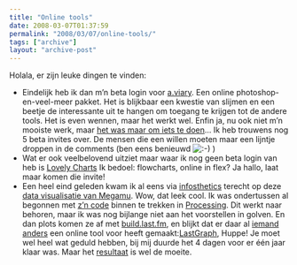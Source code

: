 ```yaml
---
title: "Online tools"
date: 2008-03-07T01:37:59
permalink: "2008/03/07/online-tools/"
tags: ["archive"]
layout: "archive-post"
---
```

Holala, er zijn leuke dingen te vinden:

* Eindelijk heb ik dan m’n beta login voor [a.viary](http://a.viary.com/ "http://a.viary.com"). Een online photoshop-en-veel-meer pakket. Het is blijkbaar een kwestie van slijmen en een beetje de interessante uit te hangen om toegang te krijgen tot de andere tools. Het is even wennen, maar het werkt wel. Enfin ja, nu ook niet m’n mooiste werk, maar [het was maar om iets te doen](http://a.viary.com/imagedetail?fguid=210d4054-3d20-102b-844c-0030488e168c "http://a.viary.com/imagedetail?fguid=210d4054-3d20-102b-844c-0030488e168c")… Ik heb trouwens nog 5 beta invites over. De mensen die een willen moeten maar een lijntje droppen in de comments (ben eens benieuwd ![:-)](http://www.donebysimon.be/blog/wp-includes/images/smilies/icon_smile.gif) )
* Wat er ook veelbelovend uitziet maar waar ik nog geen beta login van heb is [Lovely Charts](http://www.lovelycharts.com/ "http://www.lovelycharts.com/") Ik bedoel: flowcharts, online in flex? Ja hallo, laat maar komen die invite!
* Een heel eind geleden kwam ik al eens via [infosthetics](http://infosthetics.com/ "http://infosthetics.com/") terecht op deze [data visualisatie van Megamu](http://www.megamu.com/lastfm/ "http://www.megamu.com/lastfm/"). Wow, dat leek cool. Ik was ondertussen al begonnen met [z’n code](http://www.megamu.com/lastfm/eda/index.html "http://www.megamu.com/lastfm/eda/index.html") binnen te trekken in [Processing](http://www.processing.org/ "http://www.processing.org/"). Dit werkt naar behoren, maar ik was nog bijlange niet aan het voorstellen in golven. En dan plots komen ze af met [build.last.fm](http://build.last.fm/ "http://build.last.fm/"), en blijkt dat er daar al [iemand anders](http://build.last.fm/item/36 "http://build.last.fm/item/36") een online tool voor heeft gemaakt:[LastGraph](http://lastgraph.aeracode.org/ "http://lastgraph.aeracode.org/"), Huppe! Je moet wel heel wat geduld hebben, bij mij duurde het 4 dagen voor er één jaar klaar was. Maar het [resultaat](/images/blog/2008/03/afbeelding-13.png "last.fm graph") is wel de moeite.
